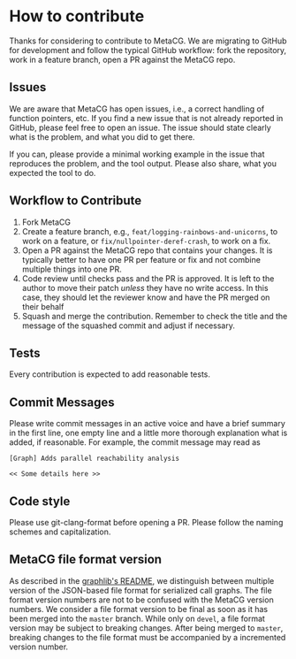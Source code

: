 # How to contribute

Thanks for considering to contribute to MetaCG.
We are migrating to GitHub for development and follow the typical GitHub workflow: fork the repository, work in a feature branch, open a PR against the MetaCG repo.

## Issues

We are aware that MetaCG has open issues, i.e., a correct handling of function pointers, etc.
If you find a new issue that is not already reported in GitHub, please feel free to open an issue.
The issue should state clearly what is the problem, and what you did to get there.

If you can, please provide a minimal working example in the issue that reproduces the problem, and the tool output.
Please also share, what you expected the tool to do.

## Workflow to Contribute

1. Fork MetaCG
2. Create a feature branch, e.g., `feat/logging-rainbows-and-unicorns`, to work on a feature, or `fix/nullpointer-deref-crash`, to work on a fix.
3. Open a PR against the MetaCG repo that contains your changes. It is typically better to have one PR per feature or fix and not combine multiple things into one PR.
4. Code review until checks pass and the PR is approved. It is left to the author to move their patch *unless* they have no write access. In this case, they should let the reviewer know and have the PR merged on their behalf
5. Squash and merge the contribution. Remember to check the title and the message of the squashed commit and adjust if necessary.

## Tests

Every contribution is expected to add reasonable tests.

## Commit Messages

Please write commit messages in an active voice and have a brief summary in the first line, one empty line and a little more thorough explanation what is added, if reasonable.
For example, the commit message may read as

~~~{.txt}
[Graph] Adds parallel reachability analysis

<< Some details here >>
~~~

## Code style

Please use git-clang-format before opening a PR.
Please follow the naming schemes and capitalization.

## MetaCG file format version

As described in the [graphlib's README](graph/README.md), we distinguish between multiple version of the JSON-based file format for serialized call graphs.
The file format version numbers are not to be confused with the MetaCG version numbers.
We consider a file format version to be final as soon as it has been merged into the `master` branch.
While only on `devel`, a file format version may be subject to breaking changes.
After being merged to `master`, breaking changes to the file format must be accompanied by a incremented version number.
